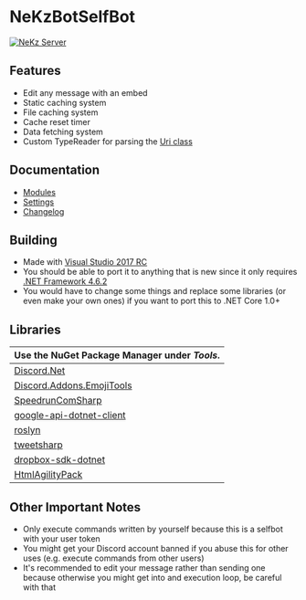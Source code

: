 # NeKzBotSelfBot
[![NeKz Server](https://discordapp.com/api/guilds/208570520805965826/embed.png?style=banner2)](https://discord.gg/rEazbJn)

## Features
* Edit any message with an embed
* Static caching system
* File caching system
* Cache reset timer
* Data fetching system
* Custom TypeReader for parsing the [Uri class](https://msdn.microsoft.com/en-us/library/system.uri(v=vs.110).aspx)

## Documentation
* [Modules](https://github.com/NeKzor/NeKzBot/blob/master/NeKzBotSelfBot/Docs/Modules.md)
* [Settings](https://github.com/NeKzor/NeKzBot/blob/master/NeKzBotSelfBot/Docs/Settings.md)
* [Changelog](https://github.com/NeKzor/NeKzBot/blob/master/NeKzBotSelfBot/Docs/Changelog.md)

## Building
* Made with [Visual Studio 2017 RC](https://www.visualstudio.com/vs/visual-studio-2017-rc)
* You should be able to port it to anything that is new since it only requires [.NET Framework 4.6.2](https://www.microsoft.com/net/download/framework)
* You would have to change some things and replace some libraries (or even make your own ones) if you want to port this to .NET Core 1.0+

## Libraries
| Use the NuGet Package Manager under *Tools*. |
| --- |
| [Discord.Net](https://github.com/RogueException/Discord.Net/tree/dev) |
| [Discord.Addons.EmojiTools](https://github.com/foxbot/Discord.Addons.EmojiTools) |
| [SpeedrunComSharp](https://github.com/LiveSplit/SpeedrunComSharp) |
| [google-api-dotnet-client](https://github.com/google/google-api-dotnet-client) |
| [roslyn](https://github.com/dotnet/roslyn/wiki/Scripting-API-Samples) |
| [tweetsharp](https://github.com/Yortw/tweetmoasharp) |
| [dropbox-sdk-dotnet](https://github.com/dropbox/dropbox-sdk-dotnet) |
| [HtmlAgilityPack](https://www.nuget.org/packages/HtmlAgilityPack) |

## Other Important Notes
* Only execute commands written by yourself because this is a selfbot with your user token
* You might get your Discord account banned if you abuse this for other uses (e.g. execute commands from other users)
* It's recommended to edit your message rather than sending one because otherwise you might get into and execution loop, be careful with that